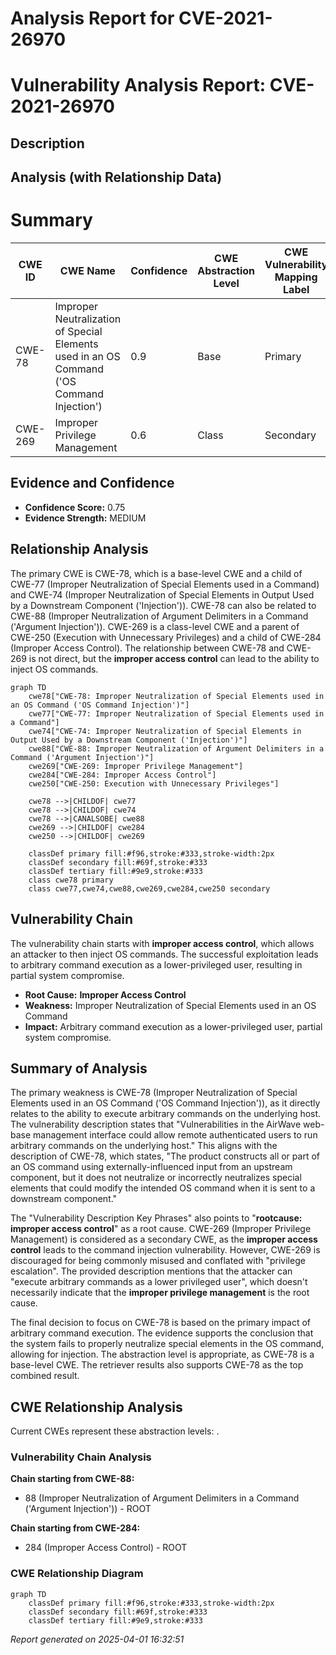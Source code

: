 # Analysis Report for CVE-2021-26970

# Vulnerability Analysis Report: CVE-2021-26970

## Description



## Analysis (with Relationship Data)

# Summary
| CWE ID | CWE Name | Confidence | CWE Abstraction Level | CWE Vulnerability Mapping Label | CWE-Vulnerability Mapping Notes |
|---|---|---|---|---|---|
| CWE-78 | Improper Neutralization of Special Elements used in an OS Command ('OS Command Injection') | 0.9 | Base | Primary | Allowed |
| CWE-269 | Improper Privilege Management | 0.6 | Class | Secondary | Discouraged |

## Evidence and Confidence

*   **Confidence Score:** 0.75
*   **Evidence Strength:** MEDIUM

## Relationship Analysis
The primary CWE is CWE-78, which is a base-level CWE and a child of CWE-77 (Improper Neutralization of Special Elements used in a Command) and CWE-74 (Improper Neutralization of Special Elements in Output Used by a Downstream Component ('Injection')). CWE-78 can also be related to CWE-88 (Improper Neutralization of Argument Delimiters in a Command ('Argument Injection')). CWE-269 is a class-level CWE and a parent of CWE-250 (Execution with Unnecessary Privileges) and a child of CWE-284 (Improper Access Control). The relationship between CWE-78 and CWE-269 is not direct, but the **improper access control** can lead to the ability to inject OS commands.

```mermaid
graph TD
    cwe78["CWE-78: Improper Neutralization of Special Elements used in an OS Command ('OS Command Injection')"]
    cwe77["CWE-77: Improper Neutralization of Special Elements used in a Command"]
    cwe74["CWE-74: Improper Neutralization of Special Elements in Output Used by a Downstream Component ('Injection')"]
    cwe88["CWE-88: Improper Neutralization of Argument Delimiters in a Command ('Argument Injection')"]
    cwe269["CWE-269: Improper Privilege Management"]
    cwe284["CWE-284: Improper Access Control"]
    cwe250["CWE-250: Execution with Unnecessary Privileges"]
    
    cwe78 -->|CHILDOF| cwe77
    cwe78 -->|CHILDOF| cwe74
    cwe78 -->|CANALSOBE| cwe88
    cwe269 -->|CHILDOF| cwe284
    cwe250 -->|CHILDOF| cwe269
    
    classDef primary fill:#f96,stroke:#333,stroke-width:2px
    classDef secondary fill:#69f,stroke:#333
    classDef tertiary fill:#9e9,stroke:#333
    class cwe78 primary
    class cwe77,cwe74,cwe88,cwe269,cwe284,cwe250 secondary
```

## Vulnerability Chain
The vulnerability chain starts with **improper access control**, which allows an attacker to then inject OS commands. The successful exploitation leads to arbitrary command execution as a lower-privileged user, resulting in partial system compromise.
  - **Root Cause:** **Improper Access Control**
  - **Weakness:** Improper Neutralization of Special Elements used in an OS Command
  - **Impact:** Arbitrary command execution as a lower-privileged user, partial system compromise.

## Summary of Analysis
The primary weakness is CWE-78 (Improper Neutralization of Special Elements used in an OS Command ('OS Command Injection')), as it directly relates to the ability to execute arbitrary commands on the underlying host. The vulnerability description states that "Vulnerabilities in the AirWave web-base management interface could allow remote authenticated users to run arbitrary commands on the underlying host." This aligns with the description of CWE-78, which states, "The product constructs all or part of an OS command using externally-influenced input from an upstream component, but it does not neutralize or incorrectly neutralizes special elements that could modify the intended OS command when it is sent to a downstream component."

The "Vulnerability Description Key Phrases" also points to "**rootcause:** **improper access control**" as a root cause. CWE-269 (Improper Privilege Management) is considered as a secondary CWE, as the **improper access control** leads to the command injection vulnerability. However, CWE-269 is discouraged for being commonly misused and conflated with "privilege escalation". The provided description mentions that the attacker can "execute arbitrary commands as a lower privileged user", which doesn't necessarily indicate that the **improper privilege management** is the root cause.

The final decision to focus on CWE-78 is based on the primary impact of arbitrary command execution. The evidence supports the conclusion that the system fails to properly neutralize special elements in the OS command, allowing for injection. The abstraction level is appropriate, as CWE-78 is a base-level CWE. The retriever results also supports CWE-78 as the top combined result.


## CWE Relationship Analysis

Current CWEs represent these abstraction levels: .


### Vulnerability Chain Analysis

**Chain starting from CWE-88:**
- 88 (Improper Neutralization of Argument Delimiters in a Command ('Argument Injection')) - ROOT


**Chain starting from CWE-284:**
- 284 (Improper Access Control) - ROOT



### CWE Relationship Diagram

```mermaid
graph TD
    classDef primary fill:#f96,stroke:#333,stroke-width:2px
    classDef secondary fill:#69f,stroke:#333
    classDef tertiary fill:#9e9,stroke:#333
```



*Report generated on 2025-04-01 16:32:51*
